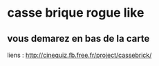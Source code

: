 # casse brique rogue like

## vous demarez en bas de la carte

liens : http://cinequiz.fb.free.fr/project/cassebrick/
